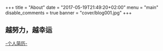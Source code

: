 +++
title = "About"
date = "2017-05-19T21:49:20+02:00"
menu = "main"
disable_comments = true
banner = "cover/blog001.jpg"
+++

## 越努力，越幸运
[-个人简历-](./resume/)
<!--more-->